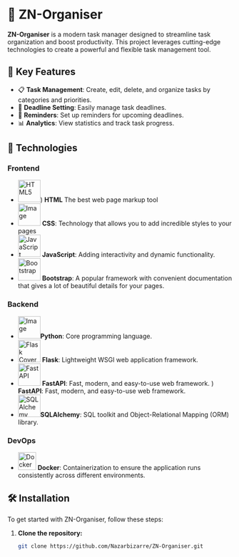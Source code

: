 # 📝 ZN-Organiser

**ZN-Organiser** is a modern task manager designed to streamline task organization and boost productivity. This project leverages cutting-edge technologies to create a powerful and flexible task management tool.

## 🌟 Key Features

- 📋 **Task Management**: Create, edit, delete, and organize tasks by categories and priorities.
- 📆 **Deadline Setting**: Easily manage task deadlines.
- 🔔 **Reminders**: Set up reminders for upcoming deadlines.
- 📊 **Analytics**: View statistics and track task progress.

## 🚀 Technologies

### Frontend

- <img src="https://upload.wikimedia.org/wikipedia/commons/thumb/6/61/HTML5_logo_and_wordmark.svg/512px-HTML5_logo_and_wordmark.svg.png" alt="HTML5" width="50"/>) **HTML** The best web page markup tool
- <img src="https://logowik.com/content/uploads/images/css-icon5555.logowik.com.webp" alt="Image" width="50"/> **CSS**: Technology that allows you to add incredible styles to your pages
- <img src="https://i0.wp.com/theicom.org/wp-content/uploads/2016/03/js-logo.png?fit=500%2C500&ssl=1&w=640" alt="JavaScript" width="50"/> **JavaScript**: Adding interactivity and dynamic functionality.
- <img src="https://upload.wikimedia.org/wikipedia/commons/thumb/b/b2/Bootstrap_logo.svg/1280px-Bootstrap_logo.svg.png" alt="Bootstrap" width="50"/> **Bootstrap**: A popular framework with convenient documentation that gives a lot of beautiful details for your pages.
### Backend

- <img src="https://upload.wikimedia.org/wikipedia/commons/thumb/1/1f/Python_logo_01.svg/2048px-Python_logo_01.svg.png" alt="Image" width="50"/>**Python**: Core programming language.
- <img src="https://blog.appseed.us/content/images/2023/10/cover-flask.jpg" alt="Flask Cover" width="50"/> **Flask**: Lightweight WSGI web application framework.
- <img src="https://www.simplilearn.com/ice9/free_resources_article_thumb/FastAPI_b.jpg" alt="FastAPI" width="50"/> **FastAPI**: Fast, modern, and easy-to-use web framework.
) **FastAPI**: Fast, modern, and easy-to-use web framework.
- <img src="https://hakin9.org/wp-content/uploads/2019/08/connect-a-flask-app-to-a-mysql-database-with-sqlalchemy-and-pymysql.jpg" alt="SQLAlchemy" width="50"/>**SQLAlchemy**: SQL toolkit and Object-Relational Mapping (ORM) library.
### DevOps
- <img src="https://www.docker.com/wp-content/uploads/2023/08/logo-dont-stretch.svg" alt="Docker" width="40"/> **Docker**: Containerization to ensure the application runs consistently across different environments.


## 🛠️ Installation

To get started with ZN-Organiser, follow these steps:

1. **Clone the repository:**
   ```bash
   git clone https://github.com/Nazarbizarre/ZN-Organiser.git
